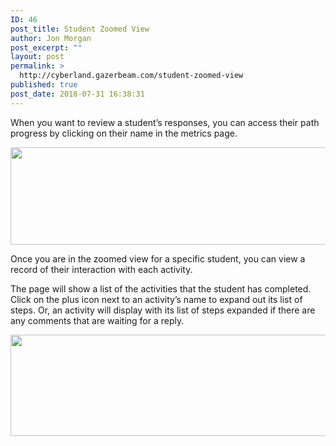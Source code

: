 ```yaml
---
ID: 46
post_title: Student Zoomed View
author: Jon Morgan
post_excerpt: ""
layout: post
permalink: >
  http://cyberland.gazerbeam.com/student-zoomed-view
published: true
post_date: 2018-07-31 16:38:31
---
```

<p>When you want to review a student’s responses, you can access their path progress by clicking on their name in the metrics page.</p>
<p></p>
<p><img src="http://cyberland.gazerbeam.com/wp-content/uploads/2018/07/null-12.png" width="624" height="156" alt="" title=""></p>
<p></p>
<p>Once you are in the zoomed view for a specific student, you can view a record of their interaction with each activity.</p>
<p></p>
<p>The page will show a list of the activities that the student has completed. Click on the plus icon next to an activity’s name to expand out its list of steps. Or, an activity will display with its list of steps expanded if there are any comments that are waiting for a reply.</p>
<p></p>
<p><img src="http://cyberland.gazerbeam.com/wp-content/uploads/2018/07/null-13.png" width="624" height="162" alt="" title=""></p>
<p></p>
<p></p>